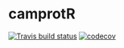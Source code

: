 camprotR
================


<!-- badges: start -->
[![Travis build status](https://travis-ci.com/CambridgeCentreForProteomics/camprotR.svg?branch=master)](https://travis-ci.com/CambridgeCentreForProteomics/camprotR)
[![codecov](https://codecov.io/gh/CambridgeCentreForProteomics/camprotR/branch/master/graph/badge.svg)](https://codecov.io/gh/CambridgeCentreForProteomics/camprotR)
<!-- badges: end -->
